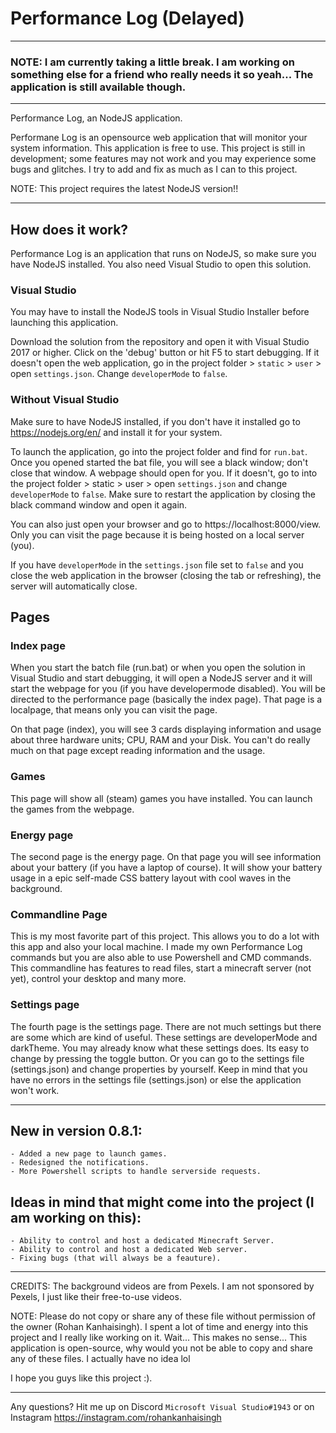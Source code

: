 # Performance Log (Delayed)

-----------------------------------

### NOTE: I am currently taking a little break. I am working on something else for a friend who really needs it so yeah... The application is still available though.

-----------------------------------

Performance Log, an NodeJS application.

Performane Log is an opensource web application that will monitor your system information. This application is free to use.
This project is still in development; some features may not work and you may experience some bugs and glitches. I try to add and fix as much as I can to this project.

NOTE: This project requires the latest NodeJS version!!

-----------------------------------


## How does it work?

Performance Log is an application that runs on NodeJS, so make sure you have NodeJS installed. You also need Visual Studio to open this solution.

### Visual Studio
You may have to install the NodeJS tools in Visual Studio Installer before launching this application.

Download the solution from the repository and open it with Visual Studio 2017 or higher. Click on the 'debug' button or hit F5 to start debugging. If it doesn't open the web application, go in the project folder > ``static`` > ``user`` > open ``settings.json``. 
Change ``developerMode`` to ``false``.

### Without Visual Studio
Make sure to have NodeJS installed, if you don't have it installed go to https://nodejs.org/en/ and install it for your system.

To launch the application, go into the project folder and find for ``run.bat``. Once you opened started the bat file, you will see a black window; don't close that window. A webpage should open for you. If it doesn't, go to into the project folder > static > user > open ``settings.json`` and change ``developerMode`` to ``false``. Make sure to restart the application by closing the black command window and open it again.

You can also just open your browser and go to https://localhost:8000/view. Only you can visit the page because it is being hosted on a local server (you).

If you have ``developerMode`` in the ``settings.json`` file set to ``false`` and you close the web application in the browser (closing the tab or refreshing), the server will automatically close.

## Pages

### Index page
When you start the batch file (run.bat) or when you open the solution in Visual Studio and start debugging, it will open a NodeJS server and it will start the webpage for you (if you have developermode disabled).
You will be directed to the performance page (basically the index page). That page is a localpage, that means only you can visit the page.

On that page (index), you will see 3 cards displaying information and usage about three hardware units; CPU, RAM and your Disk.
You can't do really much on that page except reading information and the usage.

### Games
This page will show all (steam) games you have installed. You can launch the games from the webpage.

### Energy page
The second page is the energy page. On that page you will see information about your battery (if you have a laptop of course). It will show
your battery usage in a epic self-made CSS battery layout with cool waves in the background. 

### Commandline Page
This is my most favorite part of this project. This allows you to do a lot with this app and also your local machine. I made my own Performance Log commands but you are also able to use Powershell and CMD commands. This commandline has features to read files, start a minecraft server (not yet), control your desktop and many more.

### Settings page
The fourth page is the settings page. There are not much settings but there are some which are kind of useful. These settings are developerMode and darkTheme.
You may already know what these settings does. Its easy to change by pressing the toggle button. Or you can go to the settings file (settings.json) and change 
properties by yourself. Keep in mind that you have no errors in the settings file (settings.json) or else the application won't work.


----------------------------------


## New in version 0.8.1:
	- Added a new page to launch games.
	- Redesigned the notifications.
	- More Powershell scripts to handle serverside requests.

## Ideas in mind that might come into the project (I am working on this):
	- Ability to control and host a dedicated Minecraft Server.
	- Ability to control and host a dedicated Web server.
	- Fixing bugs (that will always be a feauture).

----------------------------------

CREDITS: The background videos are from Pexels. I am not sponsored by Pexels, I just like their free-to-use videos.

NOTE: Please do not copy or share any of these file without permission of the owner (Rohan Kanhaisingh). I spent a lot of time and energy into this project and I really like working on it. Wait... This makes no sense... This application is open-source, why would you not be able to copy and share any of these files. I actually have no idea lol

I hope you guys like this project :). 

----------------------------------

Any questions? Hit me up on Discord ``Microsoft Visual Studio#1943`` or on Instagram https://instagram.com/rohankanhaisingh
